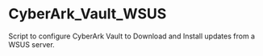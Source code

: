 # CyberArk_Vault_WSUS
Script to configure CyberArk Vault to Download and Install updates from a WSUS server.

